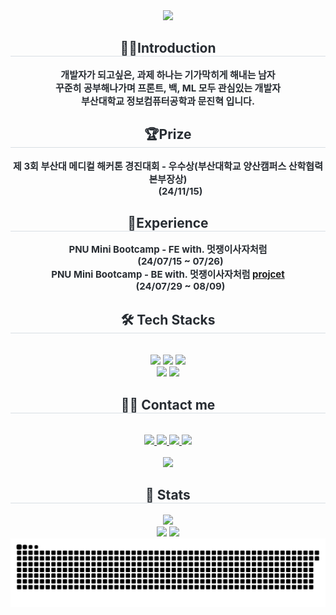 <div align= "center">
    <img src="https://capsule-render.vercel.app/api?type=waving&color=gradient&height=240&text=welcome&animation=&fontColor=000000&fontSize=40" />
    </div>
    <div align= "center"> 
    <h2 style="border-bottom: 1px solid #d8dee4; color: #282d33;"> <div align=center> 🧑‍💻Introduction </div> </h2>  
    <div style="font-weight: 700; font-size: 15px; text-align: center; color: #282d33;"> <div align=center> 개발자가 되고싶은, 과제 하나는 기가막히게 해내는 남자  </li></div></li><div align=center> 꾸준히 공부해나가며 <strong> 프론트, 백, ML </strong> 모두 관심있는 개발자  </div>
    <div align=center></div> 부산대학교 정보컴퓨터공학과 <strong> 문진혁 </strong> 입니다. <div> </div> 
    </div>
        <div align= "center"> 
    <h2 style="border-bottom: 1px solid #d8dee4; color: #282d33;"> <div align=center> 🏆Prize </div> </h2>  
    <div style="font-weight: 700; font-size: 15px; text-align: center; color: #282d33;"> 
         <div align=center>
                    <dl>
                        <dt>제 3회 부산대 메디컬 해커톤 경진대회 - 우수상(부산대학교 양산캠퍼스 산학협력본부장상)</dt> <dd>(24/11/15)</dd>
                    </dl>
                </div>
    </div>
        <div align="center">
            <h2 style="border-bottom: 1px solid #d8dee4; color: #282d33;"> <div align=center> 🚩Experience </div> </h2>
            <div style="font-weight: 700; font-size: 15px; text-align: center; color: #282d33;">
                <div align=center>
                    <dl>
                        <dt>PNU Mini Bootcamp - FE  with. 멋쟁이사자처럼</dt> <dd>(24/07/15 ~ 07/26)</dd>
                        <dt>PNU Mini Bootcamp - BE  with. 멋쟁이사자처럼 <a href="https://github.com/PNU-2024-07-TEAM2">projcet</a></dt> <dd>(24/07/29 ~ 08/09)</dd>
                    </dl>
                </div>
            </div>
        </div>
    <div align= "center">
    <h2 style="border-bottom: 1px solid #d8dee4; color: #282d33;"> 🛠️ Tech Stacks </h2> <br> 
    <div style="margin: 0 auto; text-align: center;" align= "center"> 
        <img src="https://img.shields.io/badge/Python-3776AB?style=for-the-badge&logo=Python&logoColor=white">
          <img src="https://img.shields.io/badge/Node.js-339933?style=for-the-badge&logo=Node.js&logoColor=white">
          <img src="https://img.shields.io/badge/Spring Boot-6DB33F?style=for-the-badge&logo=Spring Boot&logoColor=white"><br/>  
        <img src="https://img.shields.io/badge/React-61DAFB?style=for-the-badge&logo=React&logoColor=white">
          <img src="https://img.shields.io/badge/tailwindcss-06B6D4?style=for-the-badge&logo=tailwindcss&logoColor=white">
          </div>
    </div>
    <div align= "center">
    <h2 style="border-bottom: 1px solid #d8dee4; color: #282d33;"> 🧑‍💻 Contact me </h2> <br> 
    <div align= "center"> 
        <a href=https://wlsgur11.tistory.com/> <img src="https://img.shields.io/badge/Tistory-000000?style=for-the-badge&logo=Tistory&logoColor=white&link=https://wlsgur11.tistory.com/"> </a>
        <a href=https://velog.io/@wlsgur11/posts/> <img src="https://img.shields.io/badge/Velog-20C997?style=for-the-badge&logo=Velog&logoColor=white&link=https://velog.io/@wlsgur11/posts/"> </a>
         <a href=https://www.instagram.com/wlsgur_11/> <img src="https://img.shields.io/badge/Instagram-E4405F?style=for-the-badge&logo=Instagram&logoColor=white&link=https://www.instagram.com/wlsgur_11/"> </a>
         <a href=mailto:jk2742000@gmail.com> <img src="https://img.shields.io/badge/Gmail-EA4335?style=for-the-badge&logo=Gmail&logoColor=white&link=mailto:jk2742000@gmail.com"> </a>
          </div>  <br> 
    <div align= "center"> <a href="https://hits.seeyoufarm.com"> <img src="https://hits.seeyoufarm.com/api/count/incr/badge.svg?url=https%3A%2F%2Fgithub.com%2Fwlsgur11%2F&count_bg=%23000000&title_bg=%23000000&icon=github.svg&icon_color=%23FFFFFF&title=GitHub&edge_flat=false"/></a>
       </div> 
    </div>
    <div align= "center"> 
    <h2 style="border-bottom: 1px solid #d8dee4; color: #282d33;"> 🏅 Stats </h2> <div align= "center"> 
     <img src="http://mazassumnida.wtf/api/v2/generate_badge?boj=octopus121"/>  <br>
     <img src="https://github-readme-stats.vercel.app/api?username=wlsgur11&bg_color=180,00000000,&title_color=000000&text_color=000000"
         /> <img src="https://github-readme-stats.vercel.app/api/top-langs/?username=wlsgur11&layout=compact&bg_color=180,00000000,&title_color=000000&text_color=000000"
           /> </div> 
    </div>
<img src="https://github.com/wlsgur11/wlsgur11/blob/output/github-contribution-grid-snake.svg"/>

    
